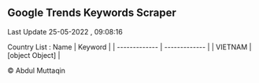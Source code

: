 

## Google Trends Keywords Scraper 
 
Last Update 25-05-2022 , 09:08:16

Country List :
 Name  | Keyword |
| ------------- | ------------- |
| VIETNAM | [object Object] |



© Abdul Muttaqin 
